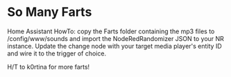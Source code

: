 # So Many Farts
Home Assistant HowTo: copy the Farts folder containing the mp3 files to /config/www/sounds and import the NodeRedRandomizer JSON to your NR instance. Update the change node with your target media player's entity ID and wire it to the trigger of choice.

H/T to k0rtina for more farts!
